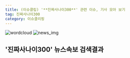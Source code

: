 ```yaml
---
title: (이슈클립) '**진짜사나이300**' 관련 이슈, 기사 모아 보기
tag: 진짜사나이300
category: 이슈클리핑
---
```

![wordcloud](https://s3.ap-northeast-2.amazonaws.com/lyrics101-wordcloud/2018-09-28-1538138751.png)
![news_img](https://user-images.githubusercontent.com/42597476/44507050-1206f400-a6e4-11e8-8d98-7ffbfebb353f.png)
## **'**진짜사나이300**'** 뉴스속보 검색결과

